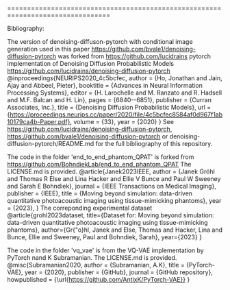 
================================================================================

Bibliography:

The version of denoising-diffuson-pytorch with conditional image
generation used in this paper
https://github.com/bvale1/denoising-diffusion-pytorch
was forked from https://github.com/lucidrains pytorch implementation of
Denoising Diffusion Probabilistic Models
https://github.com/lucidrains/denoising-diffusion-pytorch
@inproceedings{NEURIPS2020_4c5bcfec,
    author      = {Ho, Jonathan and Jain, Ajay and Abbeel, Pieter},
    booktitle   = {Advances in Neural Information Processing Systems},
    editor      = {H. Larochelle and M. Ranzato and R. Hadsell and M.F. Balcan and H. Lin},
    pages       = {6840--6851},
    publisher   = {Curran Associates, Inc.},
    title       = {Denoising Diffusion Probabilistic Models},
    url         = {https://proceedings.neurips.cc/paper/2020/file/4c5bcfec8584af0d967f1ab10179ca4b-Paper.pdf},
    volume      = {33},
    year        = {2020}
}
See https://github.com/lucidrains/denoising-diffusion-pytorch, 
https://github.com/bvale1/denoising-diffusion-pytorch or 
denoising-diffusion-pytorch/README.md for the full bibliography of this
repository.

The code in the folder 'end_to_end_phantom_QPAT' is forked from
https://github.com/BohndiekLab/end_to_end_phantom_QPAT
The LICENSE.md is provided.
@article{Janek2023IEEE,
   author = {Janek Gröhl and Thomas R Else and Lina Hacker and Ellie V Bunce and Paul W Sweeney and Sarah E Bohndiek},
   journal = {IEEE Transactions on Medical Imaging},
   publisher = {IEEE},
   title = {Moving beyond simulation: data-driven quantitative photoacoustic imaging using tissue-mimicking phantoms},
   year = {2023},
}
The correponding experimental dataset
@article{grohl2023dataset,
  title={Dataset for: Moving beyond simulation: data-driven quantitative photoacoustic imaging using tissue-mimicking phantoms},
  author={Gr{\"o}hl, Janek and Else, Thomas and Hacker, Lina and Bunce, Ellie and Sweeney, Paul and Bohndiek, Sarah},
  year={2023}
}

The code in the folder 'vq_vae' is from the VQ-VAE implementation 
by PyTorch nand K Subramanian. The LICENSE.md is provided.
@misc{Subramanian2020,
  author = {Subramanian, A.K},
  title = {PyTorch-VAE},
  year = {2020},
  publisher = {GitHub},
  journal = {GitHub repository},
  howpublished = {\url{https://github.com/AntixK/PyTorch-VAE}}
}